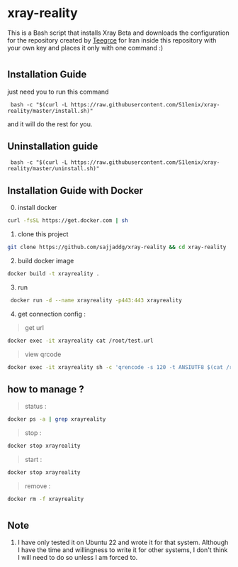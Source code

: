 # xray-reality
This is a Bash script that installs Xray Beta and downloads the configuration for the repository created by [Teegrce](https://twitter.com/Teegrce) for Iran inside this repository with your own key and places it only with one command :)
#
## Installation Guide
just need you to run this command
```
 bash -c "$(curl -L https://raw.githubusercontent.com/S1lenix/xray-reality/master/install.sh)"
``` 
and it will do the rest for you.

## Uninstallation guide
```
 bash -c "$(curl -L https://raw.githubusercontent.com/S1lenix/xray-reality/master/uninstall.sh)"
``` 

## Installation Guide with Docker 

0. install docker 
``` bash
curl -fsSL https://get.docker.com | sh
```
1. clone this project 
``` bash
git clone https://github.com/sajjaddg/xray-reality && cd xray-reality
```
2. build docker image 
``` bash
docker build -t xrayreality .
```
3. run 
``` bash
 docker run -d --name xrayreality -p443:443 xrayreality
```
4. get connection config :
> get url
``` bash
docker exec -it xrayreality cat /root/test.url
```
> view qrcode 
``` bash
docker exec -it xrayreality sh -c 'qrencode -s 120 -t ANSIUTF8 $(cat /root/test.url)'
```
## how to manage ?
> status :
``` bash
docker ps -a | grep xrayreality
```
> stop :
``` bash
docker stop xrayreality
```
> start :
``` bash
docker stop xrayreality
```
>remove :
``` bash
docker rm -f xrayreality
```
#
## Note
1. I have only tested it on Ubuntu 22 and wrote it for that system. Although I have the time and willingness to write it for other systems, I don't think I will need to do so unless I am forced to.
